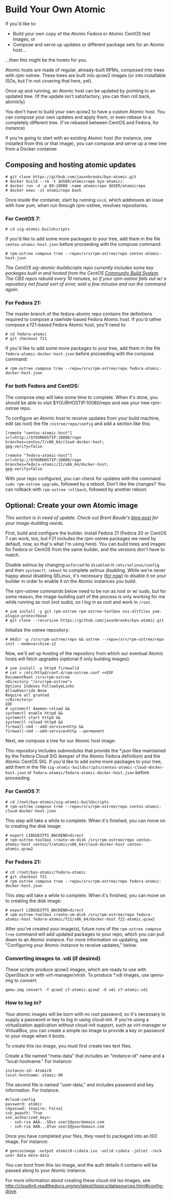 Build Your Own Atomic
================

If you'd like to:

* Build your own copy of the Atomic Fedora or Atomic CentOS test images, or
* Compose and serve up updates or different package sets for an Atomic host...

...then this might be the howto for you.

Atomic hosts are made of regular, already-built RPMs, composed into trees with rpm-ostree. These trees are built into qcow2 images (or into installable ISOs, but I'm not covering that here, yet).

Once up and running, an Atomic host can be updated by pointing to an updated tree. (If the update isn't satisfactory, you can then roll back, atomicly)

You don't have to build your own qcow2 to have a custom Atomic host. You can compose your own updates and apply them, or even rebase to a completely different tree. (I've rebased between CentOS and Fedora, for instance)

If you're going to start with an existing Atomic host (for instance, one installed from this or that image), you can compose and serve up a new tree from a Docker container. 

## Composing and hosting atomic updates 

````
# git clone https://github.com/jasonbrooks/byo-atomic.git
# docker build --rm -t $USER/atomicrepo byo-atomic/.
# docker run -d -p 80:10080 -name atomicrepo $USER/atomicrepo
# docker exec -it atomicrepo bash 
````

Once inside the container, start by running `nscd`, which addresses an issue with how yum, when run through rpm-ostree, resolves repositories.


### For CentOS 7:

````
# cd sig-atomic-buildscripts
````

If you'd like to add some more packages to your tree, add them in the file `centos-atomic-host.json` before proceeding with the compose command:

````
# rpm-ostree compose tree --repo=/srv/rpm-ostree/repo centos-atomic-host.json
````

_The CentOS sig-atomic-buildscripts repo currently includes some key packages built in and hosted from the CentOS [Community Build System](http://cbs.centos.org/koji/). The CBS repos rebuild every 10 minutes, so if your rpm-ostree fails out w/ a repository not found sort of error, wait a few minutes and run the command again._

### For Fedora 21:

The master branch of the fedora-atomic repo contains the definitions required to compose a rawhide-based Fedora Atomic host. If you'd rather compose a f21-based Fedora Atomic host, you'll need to:

````
# cd fedora-atomic
# git checkout f21
````

If you'd like to add some more packages to your tree, add them in the file `fedora-atomic-docker-host.json` before proceeding with the compose command:

````
# rpm-ostree compose tree --repo=/srv/rpm-ostree/repo fedora-atomic-docker-host.json
````

### For both Fedora and CentOS:
 
The compose step will take some time to complete. When it's done, you should be able to visit $YOURHOSTIP:10080/repo and see your new rpm-ostree repo. 

To configure an Atomic host to receive updates from your build machine, edit (as root) the file `/ostree/repo/config` and add a section like this:

````
[remote "centos-atomic-host"]
url=http://$YOURHOSTIP:10080/repo
branches=centos/7/x86_64/cloud-docker-host;
gpg-verify=false
````

````
[remote "fedora-atomic-host"]
url=http://$YOURHOSTIP:10080/repo
branches=fedora-atomic/21/x86_64/docker-host;
gpg-verify=false
````

With your repo configured, you can check for updates with the command `sudo rpm-ostree upgrade`, followed by a reboot. Don't like the changes? You can rollback with `rpm-ostree rollback`, followed by another reboot.


## Optional: Create your own Atomic image

_This section is in need of update. Check out Brent Baude's [blog post](http://developerblog.redhat.com/2015/01/15/creating-custom-atomic-trees-images-and-installers-part-2/) for your image-building needs._


First, build and configure the builder. Install Fedora 21 (Fedora 20 or CentOS 7 can work, too, but F21 includes the rpm-ostree packages we need by default, now, so that's what I'm using here). You can build trees and images for Fedora or CentOS from the same builder, and the versions don't have to match.

Disable selinux by changing `enforced` to `disabled` in `/etc/selinux/config` and then `systemctl reboot` to complete selinux disabling. While we're never happy about disabling SELinux, it's necessary ([for now](https://bugzilla.redhat.com/show_bug.cgi?id=1060423)) to disable it on your builder in order to enable it on the Atomic instances you build.

The rpm-ostree commands below need to be run as root or w/ sudo, but for some reason, the image-building part of the process is only working for me while running as root (not sudo), so I log in as root and work in `/root`.

````
# yum install -y git rpm-ostree rpm-ostree-toolbox nss-altfiles yum-plugin-protectbase
# git clone --recursive https://github.com/jasonbrooks/byo-atomic.git
````

Initialize the ostree repository:

````
# mkdir -p /srv/rpm-ostree/repo && ostree --repo=/srv/rpm-ostree/repo init --mode=archive-z2
````

Now, we'll set up hosting of the repository from which our eventual Atomic hosts will fetch upgrades (optional if only building images):

````
# yum install -y httpd firewalld
# cat > /etc/httpd/conf.d/rpm-ostree.conf <<EOF
DocumentRoot /srv/rpm-ostree
<Directory "/srv/rpm-ostree">
Options Indexes FollowSymLinks
AllowOverride None
Require all granted
</Directory>
EOF
# systemctl daemon-reload &&
systemctl enable httpd &&
systemctl start httpd &&
systemctl reload httpd &&
firewall-cmd --add-service=http &&
firewall-cmd --add-service=http --permanent
````

Next, we compose a tree for our Atomic host image:

This repository includes submodules that provide the *.json files maintained by the Fedora Cloud SIG (keeper of the Atomic Fedora definition) and the Atomic CentOS SIG. If you'd like to add some more packages to your tree, add them in the file `sig-atomic-buildscripts/centos-atomic-cloud-docker-host.json` or `fedora-atomic/fedora-atomic-docker-host.json` before proceeding.

### For CentOS 7:

````
# cd /root/byo-atomic/sig-atomic-buildscripts
# rpm-ostree compose tree --repo=/srv/rpm-ostree/repo centos-atomic-cloud-docker-host.json
````

This step will take a while to complete. When it's finished, you can move on to creating the disk image:

````
# export LIBGUESTFS_BACKEND=direct
# rpm-ostree-toolbox create-vm-disk /srv/rpm-ostree/repo centos-atomic-host centos/7/atomic/x86_64/cloud-docker-host centos-atomic.qcow2
````

### For Fedora 21:

````
# cd /root/byo-atomic/fedora-atomic
# git checkout f21
# rpm-ostree compose tree --repo=/srv/rpm-ostree/repo fedora-atomic-docker-host.json
````

This step will take a while to complete. When it's finished, you can move on to creating the disk image:

````
# export LIBGUESTFS_BACKEND=direct
# rpm-ostree-toolbox create-vm-disk /srv/rpm-ostree/repo fedora-atomic-host fedora-atomic/f21/x86_64/docker-host f21-atomic.qcow2
````

After you've created your image(s), future runs of the `rpm-ostree compose tree` command will add updated packages to your repo, which you can pull down to an Atomic instance. For more information on updating, see "Configuring your Atomic instance to receive updates," below.

### Converting images to .vdi (if desired)

These scripts produce qcow2 images, which are ready to use with OpenStack or with virt-manager/virsh. To produce *.vdi images, use qemu-img to convert:

`qemu-img convert -f qcow2 c7-atomic.qcow2 -O vdi c7-atomic.vdi`


### How to log in?

Your atomic images will be born with no root password, so it's necessary to supply a password or key to log in using cloud-init. If you're using a virtualization application without cloud-init support, such as virt-manager or VirtualBox, you can create a simple iso image to provide a key or password to your image when it boots.

To create this iso image, you must first create two text files.

Create a file named "meta-data" that includes an "instance-id" name and a "local-hostname." For instance: 

````
instance-id: Atomic0
local-hostname: atomic-00
````

The second file is named "user-data," and includes password and key information. For instance:

````
#cloud-config
password: atomic
chpasswd: {expire: False}
ssh_pwauth: True
ssh_authorized_keys:
  - ssh-rsa AAA...SDvz user1@yourdomain.com
  - ssh-rsa AAB...QTuo user2@yourdomain.com
````

Once you have completed your files, they need to packaged into an ISO image. For instance:

````
# genisoimage -output atomic0-cidata.iso -volid cidata -joliet -rock user-data meta-data
````
You can boot from this iso image, and the auth details it contains will be passed along to your Atomic instance.

For more information about creating these cloud-init iso images, see http://cloudinit.readthedocs.org/en/latest/topics/datasources.html#config-drive.

